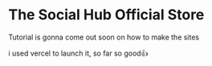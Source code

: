 # The Social Hub Official Store

Tutorial is gonna come out soon on how to make the sites

i used vercel to launch it, so far so good👍 
